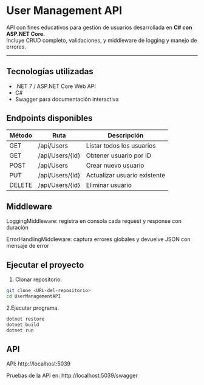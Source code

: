 # User Management API

API con fines educativos para gestión de usuarios desarrollada en **C# con ASP.NET Core**.  
Incluye CRUD completo, validaciones, y middleware de logging y manejo de errores.

---

## Tecnologías utilizadas

- .NET 7 / ASP.NET Core Web API
- C#
- Swagger para documentación interactiva

## Endpoints disponibles

| Método | Ruta                | Descripción                       |
|--------|-------------------|-----------------------------------|
| GET    | /api/Users        | Listar todos los usuarios         |
| GET    | /api/Users/{id}   | Obtener usuario por ID            |
| POST   | /api/Users        | Crear nuevo usuario               |
| PUT    | /api/Users/{id}   | Actualizar usuario existente      |
| DELETE | /api/Users/{id}   | Eliminar usuario                  |


## Middleware

LoggingMiddleware: registra en consola cada request y response con duración

ErrorHandlingMiddleware: captura errores globales y devuelve JSON con mensaje de error


## Ejecutar el proyecto
1. Clonar repositorio.
```bash
git clone <URL-del-repositorio>
cd UserManagementAPI
```
2.Ejecutar programa.
```bash
dotnet restore
dotnet build
dotnet run
```

## API 
API:
http://localhost:5039


Pruebas de la API en: 
http://localhost:5039/swagger

